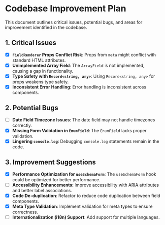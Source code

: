 # Codebase Improvement Plan

This document outlines critical issues, potential bugs, and areas for improvement identified in the codebase.

## 1. Critical Issues

- [x] **`FieldRenderer` Props Conflict Risk**: Props from `meta` might conflict with standard HTML attributes.
- [x] **Unimplemented Array Field**: The `ArrayField` is not implemented, causing a gap in functionality.
- [x] **Type Safety with `Record<string, any>`**: Using `Record<string, any>` for props weakens type safety.
- [x] **Inconsistent Error Handling**: Error handling is inconsistent across components.

## 2. Potential Bugs

- [ ] **Date Field Timezone Issues**: The date field may not handle timezones correctly.
- [x] **Missing Form Validation in `EnumField`**: The `EnumField` lacks proper validation.
- [x] **Lingering `console.log`**: Debugging `console.log` statements remain in the code.

## 3. Improvement Suggestions

- [x] **Performance Optimization for `useSchemaForm`**: The `useSchemaForm` hook could be optimized for better performance.
- [ ] **Accessibility Enhancements**: Improve accessibility with ARIA attributes and better label associations.
- [x] **Code De-duplication**: Refactor to reduce code duplication between field components.
- [x] **Meta Type Validation**: Implement validation for meta types to ensure correctness.
- [ ] **Internationalization (i18n) Support**: Add support for multiple languages.